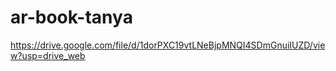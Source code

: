 # ar-book-tanya
https://drive.google.com/file/d/1dorPXC19vtLNeBjpMNQI4SDmGnuiIUZD/view?usp=drive_web
